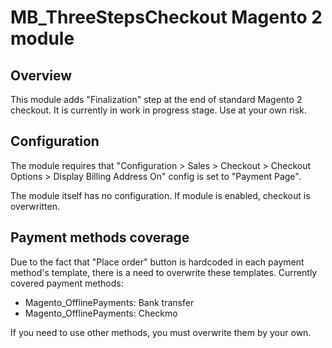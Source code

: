 # MB_ThreeStepsCheckout Magento 2 module
## Overview
This module adds "Finalization" step at the end of standard Magento 2 checkout. It is currently in work in progress stage. Use at your own risk.

## Configuration
The module requires that "Configuration > Sales > Checkout > Checkout Options > Display Billing Address On" config is set to "Payment Page".

The module itself has no configuration. If module is enabled, checkout is overwritten.

## Payment methods coverage
Due to the fact that "Place order" button is hardcoded in each payment method's template, there is a need to overwrite these templates. Currently covered payment methods:

* Magento_OfflinePayments: Bank transfer
* Magento_OfflinePayments: Checkmo

If you need to use other methods, you must overwrite them by your own.